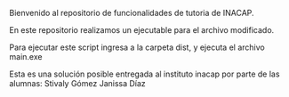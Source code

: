 Bienvenido al repositorio de funcionalidades de tutoria de INACAP. 

En este repositorio realizamos un ejecutable para el archivo modificado. 

Para ejecutar este script ingresa a la carpeta dist, y ejecuta el archivo main.exe

Esta es una solución posible entregada al instituto inacap por parte de las alumnas:
Stivaly Gómez
Janissa Díaz
